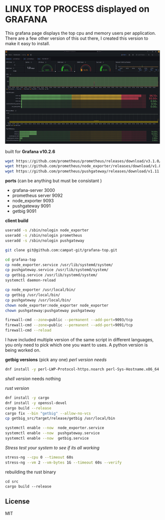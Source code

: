 # **LINUX TOP PROCESS displayed on GRAFANA**

This grafana page displays the top cpu and memory users per application. There are a few other version of this out there, I created this version to make it easy to install. 


![App Screenshot](top.png)

 built for **Grafana v10.2.6**

```sh
wget https://github.com/prometheus/prometheus/releases/download/v3.1.0/prometheus-3.1.0.linux-amd64.tar.gz
wget https://github.com/prometheus/node_exporter/releases/download/v1.8.2/node_exporter-1.8.2.linux-amd64.tar.gz
wget https://github.com/prometheus/pushgateway/releases/download/v1.11.0/pushgateway-1.11.0.linux-amd64.tar.gz
```



**ports**  (can be anything but must be consistant )
- grafana-server 3000
- prometheus server 9092
- node_exporter 9093
- pushgateway 9091
- getbig 9091

**client build**
```sh
useradd -s /sbin/nologin node_exporter
useradd -s /sbin/nologin prometheus
useradd -s /sbin/nologin pushgateway
```

```sh
git clone git@github.com:campat-git/grafana-top.git
```

```sh
cd grafana-top
cp node_exporter.service /usr/lib/systemd/system/
cp pushgateway.service /usr/lib/systemd/system/
cp getbig.service /usr/lib/systemd/system/
systemctl daemon-reload
```

```sh
cp node_exporter /usr/local/bin/
cp getbig /usr/local/bin/
cp pushgateway /usr/local/bin/
chown node_exporter:node_exporter node_exporter
chown pushgateway:pushgateway pushgateway
```
```sh
firewall-cmd --zone=public --permanent --add-port=9093/tcp
firewall-cmd --zone=public --permanent --add-port=9091/tcp
firewall-cmd --reload
```

I have included multiple version of the same script in different languages, you only need to pick which one you want to uses. A python version is being worked on.

**getbig versions**  (pick any one)
*perl version needs*
```sh
dnf install -y perl-LWP-Protocol-https.noarch perl-Sys-Hostname.x86_64
```
*shell version* 
needs nothing

*rust version*
```sh
dnf install -y cargo
dnf install -y openssl-devel
cargo build --release
cargo fix --bin "getbig" --allow-no-vcs
cp getbig_src/target/release/getbig /usr/local/bin
```

```sh
systemctl enable --now  node_exporter.service
systemctl enable --now  pushgateway.service
systemctl enable --now  getbig.service
```

*Stress test your system to see if its all working*

```sh
stress-ng --cpu 0 --timeout 60s
stress-ng --vm 2 --vm-bytes 1G --timeout 60s --verify
```

rebuilding the rust binary 
```
cd src
cargo build --release
```

## License

MIT

